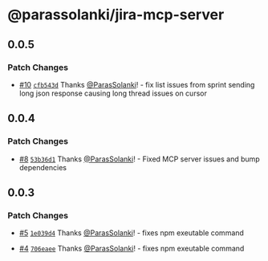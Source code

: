 # @parassolanki/jira-mcp-server

## 0.0.5

### Patch Changes

- [#10](https://github.com/ParasSolanki/jira-mcp-server/pull/10) [`cfb543d`](https://github.com/ParasSolanki/jira-mcp-server/commit/cfb543d1545330b5d71ba6f486e22a0e084121f8) Thanks [@ParasSolanki](https://github.com/ParasSolanki)! - fix list issues from sprint sending long json response causing long thread issues on cursor

## 0.0.4

### Patch Changes

- [#8](https://github.com/ParasSolanki/jira-mcp-server/pull/8) [`53b36d1`](https://github.com/ParasSolanki/jira-mcp-server/commit/53b36d1c4137a76194163b210cfa664d3fb8a1e4) Thanks [@ParasSolanki](https://github.com/ParasSolanki)! - Fixed MCP server issues and bump dependencies

## 0.0.3

### Patch Changes

- [#5](https://github.com/ParasSolanki/jira-mcp-server/pull/5) [`1e039d4`](https://github.com/ParasSolanki/jira-mcp-server/commit/1e039d44256b05bb1848d9238cd33114457407c2) Thanks [@ParasSolanki](https://github.com/ParasSolanki)! - fixes npm exeutable command

- [#4](https://github.com/ParasSolanki/jira-mcp-server/pull/4) [`706eaee`](https://github.com/ParasSolanki/jira-mcp-server/commit/706eaee37de1633f9be71a8ed2967eff9d12a6bc) Thanks [@ParasSolanki](https://github.com/ParasSolanki)! - fixes npm exeutable command
